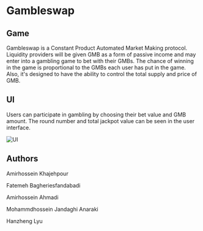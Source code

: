 # Gambleswap

## Game

Gambleswap is a Constant Product Automated Market Making protocol. Liquidity providers will be given GMB as a form of passive income and may enter into a gambling game to bet with their GMBs. 
The chance of winning in the game is proportional to the GMBs each user has put in the game. Also, it's designed to have the ability to control the total supply and price of GMB.

## UI

Users can participate in gambling by choosing their bet value and GMB amount. The round number and total jackpot value can be seen in the user interface.

![UI](https://user-images.githubusercontent.com/101426166/162849653-c80df8c2-8899-4c38-836a-5e1c21801701.jpg)

## Authors
Amirhossein Khajehpour

Fatemeh Bagheriesfandabadi

Amirhossein Ahmadi

Mohammdhossein Jandaghi Anaraki

Hanzheng Lyu
